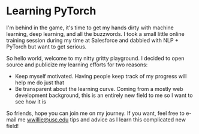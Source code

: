 # Learning PyTorch

I'm behind in the game, it's time to get my hands dirty with machine learning, deep learning, and all the buzzwords. I took a small little online training session during my time at Salesforce and dabbled with NLP + PyTorch but want to get serious.

So hello world, welcome to my nitty gritty playground. I decided to open source and publicize my learning efforts for two reasons:

* Keep myself motivated. Having people keep track of my progress will help me do just that
* Be transparent about the learning curve. Coming from a mostly web development background, this is an entirely new field to me so I want to see how it is

So friends, hope you can join me on my journey. If you want, feel free to e-mail me wwillie@usc.edu tips and advice as I learn this complicated new field!
